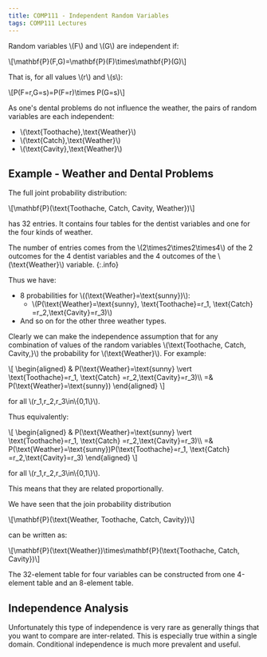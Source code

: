 ```yaml
---
title: COMP111 - Independent Random Variables
tags: COMP111 Lectures
---
```

Random variables &#92;(F&#92;) and &#92;(G&#92;) are independent if:

&#92;[\mathbf{P}(F,G)=\mathbf{P}(F)\times\mathbf{P}(G)&#92;]

That is, for all values &#92;(r&#92;) and &#92;(s&#92;):

&#92;[P(F=r,G=s)=P(F=r)\times P(G=s)&#92;]

As one's dental problems do not influence the weather, the pairs of random variables are each independent:

* &#92;(\text{Toothache},\text{Weather}&#92;)
* &#92;(\text{Catch},\text{Weather}&#92;)
* &#92;(\text{Cavity},\text{Weather}&#92;)

## Example - Weather and Dental Problems
The full joint probability distribution:

&#92;[\mathbf{P}(\text{Toothache, Catch, Cavity, Weather})&#92;]

has 32 entries. It contains four tables for the dentist variables and one for the four kinds of weather.

The number of entries comes from the &#92;(2\times2\times2\times4&#92;) of the 2 outcomes for the 4 dentist variables and the 4 outcomes of the &#92;(\text{Weather}&#92;) variable.
{:.info}

Thus we have:

* 8 probabilities for &#92;((\text{Weather}=\text{sunny})&#92;):
    * &#92;(P(\text{Weather}=\text{sunny}, \text{Toothache}=r_1, \text{Catch} =r_2,\text{Cavity}=r_3)&#92;)
* And so on for the other three weather types.

Clearly we can make the independence assumption that for any combination of values of the random variables &#92;(\text{Toothache, Catch, Cavity,}&#92;) the probability for &#92;(\text{Weather}&#92;). For example:

&#92;[
\begin{aligned}
& P(\text{Weather}=\text{sunny} \vert \text{Toothache}=r_1, \text{Catch} =r_2,\text{Cavity}=r_3)&#92;&#92;
=& P(\text{Weather}=\text{sunny})
\end{aligned}
&#92;]

for all &#92;(r_1,r_2,r_3\in&#92;{0,1&#92;}&#92;).

Thus equivalently:

&#92;[
\begin{aligned}
& P(\text{Weather}=\text{sunny} \vert \text{Toothache}=r_1, \text{Catch} =r_2,\text{Cavity}=r_3)&#92;&#92;
=& P(\text{Weather}=\text{sunny})P(\text{Toothache}=r_1, \text{Catch} =r_2,\text{Cavity}=r_3)
\end{aligned}
&#92;]

for all &#92;(r_1,r_2,r_3\in&#92;{0,1&#92;}&#92;).

This means that they are related proportionally.

We have seen that the join probability distribution 

&#92;[\mathbf{P}(\text{Weather, Toothache, Catch, Cavity})&#92;]

can be written as:


&#92;[\mathbf{P}(\text{Weather})\times\mathbf{P}(\text{Toothache, Catch, Cavity})&#92;]

The 32-element table for four variables can be constructed from one 4-element table and an 8-element table.

## Independence Analysis
Unfortunately this type of independence is very rare as generally things that you want to compare are inter-related. This is especially true within a single domain.
Conditional independence is much more prevalent and useful.
